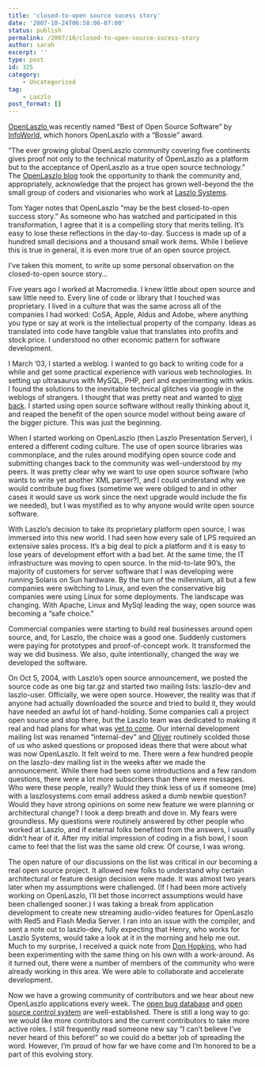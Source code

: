 ```yaml
---
title: 'closed-to-open source sucess story'
date: '2007-10-24T06:58:06-07:00'
status: publish
permalink: /2007/10/closed-to-open-source-sucess-story
author: sarah
excerpt: ''
type: post
id: 325
category:
    - Uncategorized
tag:
    - Laszlo
post_format: []
---
```

[OpenLaszlo ](http://www.openlaszlo.org)was recently named “Best of Open Source Software” by [InfoWorld](http://www.infoworld.com/article/07/09/10/37FE-boss-intro_1.html), which honors OpenLaszlo with a “Bossie” award.

“The ever growing global OpenLaszlo community covering five continents gives proof not only to the technical maturity of OpenLaszlo as a platform but to the acceptance of OpenLaszlo as a true open source technology.” The [OpenLaszlo blog](http://weblog.openlaszlo.org/archives/2007/09/openlaszlo-wins-infoworld-bossie-award-for-best-of-open-source-in-software-development-2007/) took the opportunity to thank the community and, appropriately, acknowledge that the project has grown well-beyond the the small group of coders and visionaries who work at [Laszlo Systems](http://www.laszlosystems.com/).

Tom Yager notes that OpenLaszlo “may be the best closed-to-open success story.” As someone who has watched and participated in this transformation, I agree that it is a compelling story that merits telling. It’s easy to lose these reflections in the day-to-day. Success is made up of a hundred small decisions and a thousand small work items. While I believe this is true in general, it is even more true of an open source project.

I’ve taken this moment, to write up some personal observation on the closed-to-open source story…

Five years ago I worked at Macromedia. I knew little about open source and saw little need to. Every line of code or library that I touched was proprietary. I lived in a culture that was the same across all of the companies I had worked: CoSA, Apple, Aldus and Adobe, where anything you type or say at work is the intellectual property of the company. Ideas as translated into code have tangible value that translates into profits and stock price. I understood no other economic pattern for software development.

I March ’03, I started a weblog. I wanted to go back to writing code for a while and get some practical experience with various web technologies. In setting up ultrasaurus with MySQL, PHP, perl and experimenting with wikis. I found the solutions to the inevitable technical glitches via google in the weblogs of strangers. I thought that was pretty neat and wanted to [give back](https://www.ultrasaurus.com/sarahblog/archives/000069.html). I started using open source software without really thinking about it, and reaped the benefit of the open source model without being aware of the bigger picture. This was just the beginning.

When I started working on OpenLaszlo (then Laszlo Presentation Server), I entered a different coding culture. The use of open source libraries was commonplace, and the rules around modifying open source code and submitting changes back to the community was well-understood by my peers. It was pretty clear why we want to use open source software (who wants to write yet another XML parser?), and I could understand why we would contribute bug fixes (sometime we were obliged to and in other cases it would save us work since the next upgrade would include the fix we needed), but I was mystified as to why anyone would write open source software.

With Laszlo’s decision to take its proprietary platform open source, I was immersed into this new world. I had seen how every sale of LPS required an extensive sales process. It’s a big deal to pick a platform and it is easy to lose years of development effort with a bad bet. At the same time, the IT infrastructure was moving to open source. In the mid-to-late 90’s, the majority of customers for server software that I was developing were running Solaris on Sun hardware. By the turn of the millennium, all but a few companies were switching to Linux, and even the conservative big companies were using Linux for some deployments. The landscape was changing. With Apache, Linux and MySql leading the way, open source was becoming a “safe choice.”

Commercial companies were starting to build real businesses around open source, and, for Laszlo, the choice was a good one. Suddenly customers were paying for prototypes and proof-of-concept work. It transformed the way we did business. We also, quite intentionally, changed the way we developed the software.

On Oct 5, 2004, with Laszlo’s open source announcement, we posted the source code as one big tar.gz and started two mailing lists: laszlo-dev and laszlo-user. Officially, we were open source. However, the reality was that if anyone had actually downloaded the source and tried to build it, they would have needed an awful lot of hand-holding. Some companies call a project open source and stop there, but the Laszlo team was dedicated to making it real and had plans for what was [yet to come](http://www.openlaszlo.org/pipermail/laszlo-dev/2004-October/000001.html). Our internal development mailing list was renamed “internal-dev” and [Oliver](http://osteele.com/) routinely scolded those of us who asked questions or proposed ideas there that were about what was now OpenLaszlo. It felt weird to me. There were a few hundred people on the laszlo-dev mailing list in the weeks after we made the announcement. While there had been some introductions and a few random questions, there were a lot more subscribers than there were messages. Who were these people, really? Would they think less of us if someone (me) with a laszlosystems.com email address asked a dumb newbie question? Would they have strong opinions on some new feature we were planning or architectural change? I took a deep breath and dove in. My fears were groundless. My questions were routinely answered by other people who worked at Laszlo, and if external folks benefited from the answers, I usually didn’t hear of it. After my initial impression of coding in a fish bowl, I soon came to feel that the list was the same old crew. Of course, I was wrong.

The open nature of our discussions on the list was critical in our becoming a real open source project. It allowed new folks to understand why certain architectural or feature design decision were made. It was almost two years later when my assumptions were challenged. (If I had been more actively working on OpenLaszlo, I’ll bet those incorrect assumptions would have been challenged sooner.) I was taking a break from application development to create new streaming audio-video features for OpenLaszlo with Red5 and Flash Media Server. I ran into an issue with the compiler, and sent a note out to laszlo-dev, fully expecting that Henry, who works for Laszlo Systems, would take a look at it in the morning and help me out. Much to my surprise, I received a quick note from [Don Hopkins](http://www.donhopkins.com), who had been experimenting with the same thing on his own with a work-around. As it turned out, there were a number of members of the community who were already working in this area. We were able to collaborate and accelerate development.

Now we have a growing community of contributors and we hear about new OpenLaszlo applications every week. The [open bug database](http://www.openlaszlo.org/jira) and [open source control system](http://svn.openlaszlo.org/) are well-established. There is still a long way to go: we would like more contributors and the current contributors to take more active roles. I still frequently read someone new say “I can’t believe I’ve never heard of this before!” so we could do a better job of spreading the word. However, I’m proud of how far we have come and I’m honored to be a part of this evolving story.